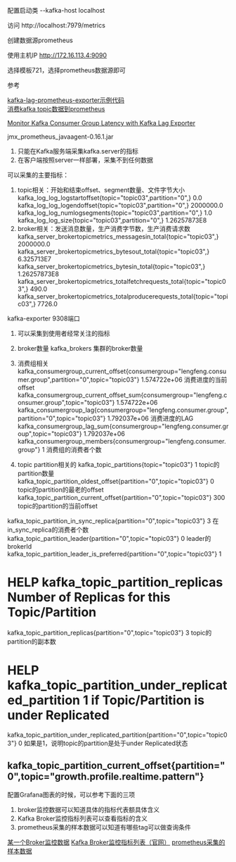 

配置启动类
--kafka-host localhost

访问
http://localhost:7979/metrics




创建数据源prometheus

使用主机IP
http://172.16.113.4:9090

选择模板721，选择prometheus数据源即可



参考  

[kafka-lag-prometheus-exporter示例代码](https://github.com/skalogs/kafka-lag-prometheus-exporter)  
[消费kafka topic数据到prometheus](https://github.com/ogibayashi/kafka-topic-exporter)  

[Monitor Kafka Consumer Group Latency with Kafka Lag Exporter](https://github.com/lightbend/kafka-lag-exporter)  






jmx_prometheus_javaagent-0.16.1.jar
1. 只能在Kafka服务端采集kafka.server的指标
2. 在客户端按照server一样部署，采集不到任何数据

可以采集的主要指标：
1. topic相关：开始和结束offset、segment数量、文件字节大小
   kafka_log_log_logstartoffset{topic="topic03",partition="0",} 0.0
   kafka_log_log_logendoffset{topic="topic03",partition="0",} 2000000.0
   kafka_log_log_numlogsegments{topic="topic03",partition="0",} 1.0
   kafka_log_log_size{topic="topic03",partition="0",} 1.26257873E8
2. broker相关：发送消息数量，生产消费字节数，生产消费请求数
   kafka_server_brokertopicmetrics_messagesin_total{topic="topic03",} 2000000.0
   kafka_server_brokertopicmetrics_bytesout_total{topic="topic03",} 6.325713E7
   kafka_server_brokertopicmetrics_bytesin_total{topic="topic03",} 1.26257873E8
   kafka_server_brokertopicmetrics_totalfetchrequests_total{topic="topic03",} 490.0
   kafka_server_brokertopicmetrics_totalproducerequests_total{topic="topic03",} 7726.0





kafka-exporter 9308端口
1. 可以采集到使用者经常关注的指标

2. broker数量
   kafka_brokers 集群的broker数量

3. 消费组相关
   kafka_consumergroup_current_offset{consumergroup="lengfeng.consumer.group",partition="0",topic="topic03"} 1.574722e+06  消费进度的当前offset
   kafka_consumergroup_current_offset_sum{consumergroup="lengfeng.consumer.group",topic="topic03"} 1.574722e+06
   kafka_consumergroup_lag{consumergroup="lengfeng.consumer.group",partition="0",topic="topic03"} 1.792037e+06  消费进度的LAG
   kafka_consumergroup_lag_sum{consumergroup="lengfeng.consumer.group",topic="topic03"} 1.792037e+06
   kafka_consumergroup_members{consumergroup="lengfeng.consumer.group"} 1 消费组的消费者个数

4. topic partition相关的
   kafka_topic_partitions{topic="topic03"} 1  topic的partition数量
   kafka_topic_partition_oldest_offset{partition="0",topic="topic03"} 0  topic的partition的最老的offset
   kafka_topic_partition_current_offset{partition="0",topic="topic03"} 300  topic的partition的当前offset

kafka_topic_partition_in_sync_replica{partition="0",topic="topic03"} 3  在in_sync_replica的消费者个数
kafka_topic_partition_leader{partition="0",topic="topic03"} 0 leader的brokerId
kafka_topic_partition_leader_is_preferred{partition="0",topic="topic03"} 1
# HELP kafka_topic_partition_replicas Number of Replicas for this Topic/Partition
kafka_topic_partition_replicas{partition="0",topic="topic03"} 3 topic的partition的副本数
# HELP kafka_topic_partition_under_replicated_partition 1 if Topic/Partition is under Replicated
kafka_topic_partition_under_replicated_partition{partition="0",topic="topic03"} 0 如果是1，说明topic的partition是处于under Replicated状态





kafka_topic_partition_current_offset{partition="0",topic="growth.profile.realtime.pattern"}
---------------------------------------------------------------------------------------------------------------------

配置Grafana图表的时候，可以参考下面的三项
1. broker监控数据可以知道具体的指标代表额具体含义
2. Kafka Broker监控指标列表可以查看指标的含义
3. prometheus采集的样本数据可以知道有哪些tag可以做查询条件

[某一个Broker监控数据](http://127.0.0.1:7071/)
[Kafka Broker监控指标列表（官网）](https://kafka.apache.org/documentation/#monitoring)
[prometheus采集的样本数据](http://127.0.0.1:9090/graph)  



